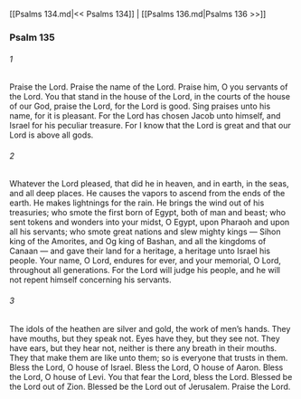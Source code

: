 [[Psalms 134.md|<< Psalms 134]]  |  [[Psalms 136.md|Psalms 136 >>]]

### Psalm 135
###### 1
Praise the Lord. Praise the name of the Lord. Praise him, O you servants of the Lord. You that stand in the house of the Lord, in the courts of the house of our God, praise the Lord, for the Lord is good. Sing praises unto his name, for it is pleasant. For the Lord has chosen Jacob unto himself, and Israel for his peculiar treasure. For I know that the Lord is great and that our Lord is above all gods.

###### 2
Whatever the Lord pleased, that did he in heaven, and in earth, in the seas, and all deep places. He causes the vapors to ascend from the ends of the earth. He makes lightnings for the rain. He brings the wind out of his treasuries; who smote the first born of Egypt, both of man and beast; who sent tokens and wonders into your midst, O Egypt, upon Pharaoh and upon all his servants; who smote great nations and slew mighty kings — Sihon king of the Amorites, and Og king of Bashan, and all the kingdoms of Canaan — and gave their land for a heritage, a heritage unto Israel his people. Your name, O Lord, endures for ever, and your memorial, O Lord, throughout all generations. For the Lord will judge his people, and he will not repent himself concerning his servants.

###### 3
The idols of the heathen are silver and gold, the work of men’s hands. They have mouths, but they speak not. Eyes have they, but they see not. They have ears, but they hear not, neither is there any breath in their mouths. They that make them are like unto them; so is everyone that trusts in them. Bless the Lord, O house of Israel. Bless the Lord, O house of Aaron. Bless the Lord, O house of Levi. You that fear the Lord, bless the Lord. Blessed be the Lord out of Zion. Blessed be the Lord out of Jerusalem. Praise the Lord.